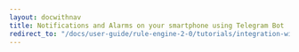 ```yaml
---
layout: docwithnav
title: Notifications and Alarms on your smartphone using Telegram Bot
redirect_to: "/docs/user-guide/rule-engine-2-0/tutorials/integration-with-telegram-bot/"
---
```


